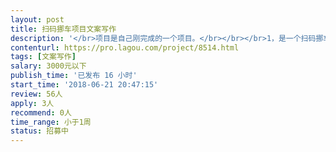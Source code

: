 ```yaml
---                
layout: post       
title: 扫码挪车项目文案写作           
description: '</br>项目是自己刚完成的一个项目。</br></br></br>1，是一个扫码挪车的项目</br>2.有自己的特色和适应人群。</br>3。希望达到快速推广的效果。</br>4.后期还有一定的功能里面</br>'     
contenturl: https://pro.lagou.com/project/8514.html      
tags: [文案写作]            
salary: 3000元以下          
publish_time: '已发布 16 小时'         
start_time: '2018-06-21 20:47:15'           
review: 56人                   
apply: 3人                   
recommend: 0人                   
time_range: 小于1周              
status: 招募中                  
---                 
```

